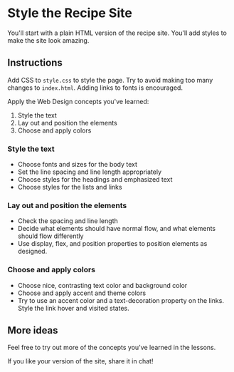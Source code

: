 # Style the Recipe Site

You'll start with a plain HTML version of the recipe site. You'll add styles to make the site look amazing.

## Instructions

Add CSS to `style.css` to style the page. Try to avoid making too many changes to `index.html`. Adding links to fonts is encouraged.

Apply the Web Design concepts you've learned:

1. Style the text
2. Lay out and position the elements
3. Choose and apply colors

### Style the text

* Choose fonts and sizes for the body text
* Set the line spacing and line length appropriately
* Choose styles for the headings and emphasized text
* Choose styles for the lists and links

### Lay out and position the elements

* Check the spacing and line length
* Decide what elements should have normal flow, and what elements should flow differently
* Use display, flex, and position properties to position elements as designed.

### Choose and apply colors

* Choose nice, contrasting text color and background color
* Choose and apply accent and theme colors
* Try to use an accent color and a text-decoration property on the links. Style the link hover and visited states.

## More ideas

Feel free to try out more of the concepts you've learned in the lessons.

If you like your version of the site, share it in chat!

